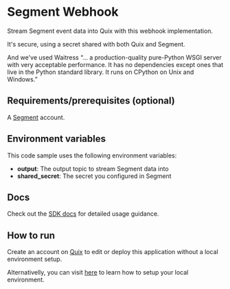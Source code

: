 # Segment Webhook

Stream Segment event data into Quix with this webhook implementation.

It's secure, using a secret shared with both Quix and Segment.

And we've used Waitress “… a production-quality pure-Python WSGI server with very acceptable performance. It has no dependencies except ones that live in the Python standard library. It runs on CPython on Unix and Windows.”

## Requirements/prerequisites (optional)

A [Segment](https://app.segment.com/) account.

## Environment variables

This code sample uses the following environment variables:

- **output**: The output topic to stream Segment data into
- **shared_secret**: The secret you configured in Segment

## Docs
Check out the [SDK docs](https://quix.io/docs/sdk/introduction.html) for detailed usage guidance.

## How to run
Create an account on [Quix](https://portal.platform.quix.ai/self-sign-up?xlink=github) to edit or deploy this application without a local environment setup.

Alternativelly, you can visit [here](https://quix.io/docs/sdk/python-setup.html) to learn how to setup your local environment.